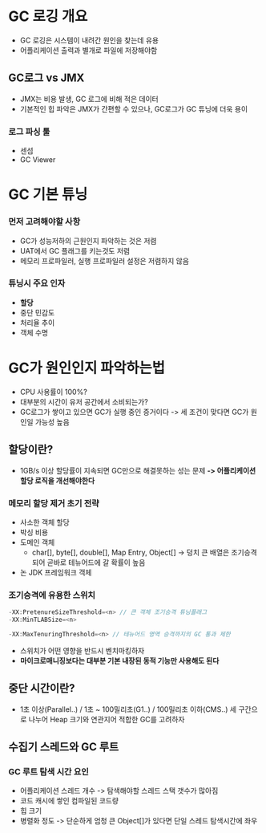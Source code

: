 # GC 로깅 개요
- GC 로깅은 시스템이 내려간 원인을 찾는데 유용
- 어플리케이션 출력과 별개로 파일에 저장해야함
## GC로그 vs JMX
- JMX는 비용 발생, GC 로그에 비해 적은 데이터
- 기본적인 힙 파악은 JMX가 간편할 수 있으나, GC로그가 GC 튜닝에 더욱 용이
### 로그 파싱 툴
- 센섬
- GC Viewer
# GC 기본 튜닝
### 먼저 고려해야할 사항
- GC가 성능저하의 근원인지 파악하는 것은 저렴
- UAT에서 GC 플래그를 키는것도 저렴
- 메모리 프로파일러, 실행 프로파일러 설정은 저렴하지 않음
### 튜닝시 주요 인자
- **할당**
- 중단 민감도
- 처리율 추이
- 객체 수명
# GC가 원인인지 파악하는법
- CPU 사용률이 100%?
- 대부분의 시간이 유저 공간에서 소비되는가?
- GC로그가 쌓이고 있으면 GC가 실행 중인 증거이다
-> 세 조건이 맞다면 GC가 원인일 가능성 높음
## 할당이란?
- 1GB/s 이상 할당률이 지속되면 GC만으로 해결못하는 성는 문제
  **-> 어플리케이션 할당 로직을 개선해야한다**
### 메모리 할당 제거 초기 전략
- 사소한 객체 할당
- 박싱 비용
- 도메인 객체
  - char[], byte[], double[], Map Entry, Object[]
    -> 덩치 큰 배열은 조기승격되어 곧바로 테뉴어드에 갈 확률이 높음
- 논 JDK 프레임워크 객체
### 조기승격에 유용한 스위치
```java
-XX:PretenureSizeThreshold=<n> // 큰 객체 조기승격 튜닝플래그
-XX:MinTLABSize=<n>

-XX:MaxTenuringThreshold=<n> // 테뉴어드 영역 승격까지의 GC 통과 제한
```
- 스위치가 어떤 영향을 반드시 벤치마킹하자
- **마이크로매니징보다는 대부분 기본 내장된 동적 기능만 사용해도 된다**
## 중단 시간이란?
- 1초 이상(Parallel..) / 1초 ~ 100밀리초(G1..) / 100밀리초 이하(CMS..)
  세 구간으로 나누어 Heap 크기와 연관지어 적합한 GC를 고려하자
## 수집기 스레드와 GC 루트
### GC 루트 탐색 시간 요인
- 어플리케이션 스레드 개수
  -> 탐색해야할 스레드 스택 갯수가 많아짐
- 코드 캐시에 쌓인 컴파일된 코드량
- 힙 크기
- 병렬화 정도
  -> 단순하게 엄청 큰 Object[]가 있다면 단일 스레드 탐색시간에 좌우

